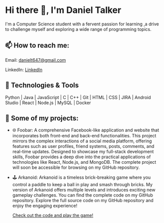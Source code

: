 # Hi there 👋, I'm Daniel Talker

I'm a Computer Science student with a fervent passion for learning ,a drive to challenge myself and exploring a wide range of programming topics.

## 📫 How to reach me:
Email: danielt647@gmail.com

LinkedIn: [LinkedIn](https://www.linkedin.com/in/daniel-talker-04a372307?utm_source=share&utm_campaign=share_via&utm_content=profile&utm_medium=ios_app)


## 🔧 Technologies & Tools
Python | Java | JavaScript | C | C++ | Git | HTML | CSS | JIRA | Android Studio | React | Node.js | MySQL | Docker

## 💼 Some of my projects:

- 🌐 Foobar: A comprehensive Facebook-like application and website that incorporates both front-end and back-end functionalities. This project mirrors the complex interactions of a social media platform, offering features such as user profiles, friend systems, posts, comments, and real-time updates. Designed to showcase my full-stack development skills, Foobar provides a deep dive into the practical applications of technologies like React, Node.js, and MongoDB. The complete project will soon be accessible for browsing on my GitHub repository.

- 🕹️ Arkanoid: Arkanoid is a timeless brick-breaking game where you control a paddle to keep a ball in play and smash through bricks. My version of Arkanoid offers multiple levels and introduces exciting new gameplay challenges. You can find the complete code on my GitHub repository. Explore the full source code on my GitHub repository and enjoy the engaging experience!
  
  [Check out the code and play the game!](https://github.com/DanielTalker/Arkanoid)



<!--
**DanielTalker/DanielTalker** is a ✨ _special_ ✨ repository because its `README.md` (this file) appears on your GitHub profile.

Here are some ideas to get you started:

- 🔭 I’m currently working on ...
- 🌱 I’m currently learning ...
- 👯 I’m looking to collaborate on ...
- 🤔 I’m looking for help with ...
- 💬 Ask me about ...
- 📫 How to reach me: ...
- 😄 Pronouns: ...
- ⚡ Fun fact: ...
-->
